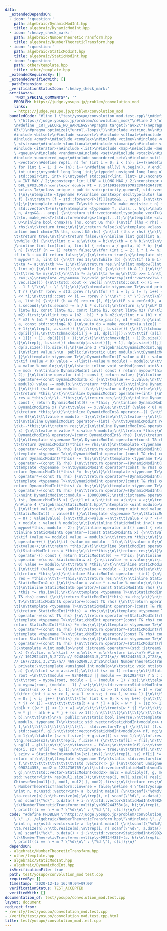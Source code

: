 ```yaml
---
data:
  _extendedDependsOn:
  - icon: ':question:'
    path: algebraic/DynamicModInt.hpp
    title: algebraic/DynamicModInt.hpp
  - icon: ':heavy_check_mark:'
    path: algebraic/NumberTheoreticTransform.hpp
    title: algebraic/NumberTheoreticTransform.hpp
  - icon: ':question:'
    path: algebraic/StaticModInt.hpp
    title: algebraic/StaticModInt.hpp
  - icon: ':question:'
    path: other/template.hpp
    title: other/template.hpp
  _extendedRequiredBy: []
  _extendedVerifiedWith: []
  _pathExtension: cpp
  _verificationStatusIcon: ':heavy_check_mark:'
  attributes:
    '*NOT_SPECIAL_COMMENTS*': ''
    PROBLEM: https://judge.yosupo.jp/problem/convolution_mod
    links:
    - https://judge.yosupo.jp/problem/convolution_mod
  bundledCode: "#line 1 \"test/yosupo/convolution_mod.test.cpp\"\n#define PROBLEM\
    \ \"https://judge.yosupo.jp/problem/convolution_mod\"\n#line 2 \"other/template.hpp\"\
    \n#define _CRT_SECURE_NO_WARNINGS\n#pragma target(\"avx2\")\n#pragma optimize(\"\
    O3\")\n#pragma optimize(\"unroll-loops\")\n#include <string.h>\n#include <algorithm>\n\
    #include <bitset>\n#include <cassert>\n#include <cfloat>\n#include <climits>\n\
    #include <cmath>\n#include <complex>\n#include <ctime>\n#include <deque>\n#include\
    \ <fstream>\n#include <functional>\n#include <iomanip>\n#include <iostream>\n\
    #include <iterator>\n#include <list>\n#include <map>\n#include <memory>\n#include\
    \ <queue>\n#include <random>\n#include <set>\n#include <stack>\n#include <string>\n\
    #include <unordered_map>\n#include <unordered_set>\n#include <utility>\n#include\
    \ <vector>\n#define rep(i, n) for (int i = 0; i < (n); i++)\n#define REP(i, n)\
    \ for (int i = 1; i <= (n); i++)\n#define all(V) V.begin(), V.end()\ntypedef unsigned\
    \ int uint;\ntypedef long long lint;\ntypedef unsigned long long ulint;\ntypedef\
    \ std::pair<int, int> P;\ntypedef std::pair<lint, lint> LP;\nconstexpr int INF\
    \ = INT_MAX / 2;\nconstexpr lint LINF = LLONG_MAX / 2;\nconstexpr double eps =\
    \ DBL_EPSILON;\nconstexpr double PI = 3.141592653589793238462643383279;\ntemplate\
    \ <class T>\nclass prique : public std::priority_queue<T, std::vector<T>, std::greater<T>>\
    \ {\n};\ntemplate <typename F>\ninline constexpr decltype(auto) lambda_fix(F&&\
    \ f) {\n\treturn [f = std::forward<F>(f)](auto&&... args) {\n\t\treturn f(f, std::forward<decltype(args)>(args)...);\n\
    \t};\n}\ntemplate <typename T>\nstd::vector<T> make_vec(size_t n) {\n\treturn\
    \ std::vector<T>(n);\n}\ntemplate <typename T, class... Args>\nauto make_vec(size_t\
    \ n, Args&&... args) {\n\treturn std::vector<decltype(make_vec<T>(args...))>(\n\
    \t\tn, make_vec<T>(std::forward<Args>(args)...));\n}\ntemplate <class T, class\
    \ U>\ninline bool chmax(T& lhs, const U& rhs) {\n\tif (lhs < rhs) {\n\t\tlhs =\
    \ rhs;\n\t\treturn true;\n\t}\n\treturn false;\n}\ntemplate <class T, class U>\n\
    inline bool chmin(T& lhs, const U& rhs) {\n\tif (lhs > rhs) {\n\t\tlhs = rhs;\n\
    \t\treturn true;\n\t}\n\treturn false;\n}\ninline lint gcd(lint a, lint b) {\n\
    \twhile (b) {\n\t\tlint c = a;\n\t\ta = b;\n\t\tb = c % b;\n\t}\n\treturn a;\n\
    }\ninline lint lcm(lint a, lint b) { return a / gcd(a, b) * b; }\nbool isprime(lint\
    \ n) {\n\tif (n == 1) return false;\n\tfor (int i = 2; i * i <= n; i++) {\n\t\t\
    if (n % i == 0) return false;\n\t}\n\treturn true;\n}\ntemplate <typename T>\n\
    T mypow(T a, lint b) {\n\tT res(1);\n\twhile (b) {\n\t\tif (b & 1) res *= a;\n\
    \t\ta *= a;\n\t\tb >>= 1;\n\t}\n\treturn res;\n}\nlint modpow(lint a, lint b,\
    \ lint m) {\n\tlint res(1);\n\twhile (b) {\n\t\tif (b & 1) {\n\t\t\tres *= a;\n\
    \t\t\tres %= m;\n\t\t}\n\t\ta *= a;\n\t\ta %= m;\n\t\tb >>= 1;\n\t}\n\treturn\
    \ res;\n}\ntemplate <typename T>\nvoid printArray(std::vector<T>& vec) {\n\trep(i,\
    \ vec.size()) {\n\t\tstd::cout << vec[i];\n\t\tstd::cout << (i == (int)vec.size()\
    \ - 1 ? \"\\n\" : \" \");\n\t}\n}\ntemplate <typename T>\nvoid printArray(T l,\
    \ T r) {\n\tT rprev = std::prev(r);\n\tfor (T i = l; i != r; i++) {\n\t\tstd::cout\
    \ << *i;\n\t\tstd::cout << (i == rprev ? \"\\n\" : \" \");\n\t}\n}\nLP extGcd(lint\
    \ a, lint b) {\n\tif (b == 0) return {1, 0};\n\tLP s = extGcd(b, a % b);\n\tstd::swap(s.first,\
    \ s.second);\n\ts.second -= a / b * s.first;\n\treturn s;\n}\nLP ChineseRem(const\
    \ lint& b1, const lint& m1, const lint& b2, const lint& m2) {\n\tlint p = extGcd(m1,\
    \ m2).first;\n\tlint tmp = (b2 - b1) * p % m2;\n\tlint r = (b1 + m1 * tmp + m1\
    \ * m2) % (m1 * m2);\n\treturn std::make_pair(r, m1 * m2);\n}\nint LCS(const std::string&\
    \ a, const std::string& b) {\n\tauto dp = make_vec<int>(a.size() + 1, b.size()\
    \ + 1);\n\trep(i, a.size()) {\n\t\trep(j, b.size()) {\n\t\t\tchmax(dp[i + 1][j],\
    \ dp[i][j]);\n\t\t\tchmax(dp[i][j + 1], dp[i][j]);\n\t\t\tif (a[i] == b[j]) chmax(dp[i\
    \ + 1][j + 1], dp[i][j] + 1);\n\t\t}\n\t\tchmax(dp[i + 1][b.size()], dp[i][b.size()]);\n\
    \t}\n\trep(j, b.size()) chmax(dp[a.size()][j + 1], dp[a.size()][j]);\n\treturn\
    \ dp[a.size()][b.size()];\n}\n#line 3 \"algebraic/DynamicModInt.hpp\"\nclass DynamicModInt\
    \ {\n\tlint value;\n\n  public:\n\tstatic uint modulo;\n\tDynamicModInt() : value(0)\
    \ {}\n\ttemplate <typename T>\n\tDynamicModInt(T value = 0) : value(value) {\n\
    \t\tif (value < 0) value = -(lint)(-value % modulo) + modulo;\n\t\tthis->value\
    \ = value % modulo;\n\t}\n\tstatic inline void setMod(const uint& mod) { modulo\
    \ = mod; }\n\tinline DynamicModInt inv() const { return mypow(*this, modulo -\
    \ 2); }\n\tinline operator int() const { return value; }\n\tinline DynamicModInt&\
    \ operator+=(const DynamicModInt& x) {\n\t\tvalue += x.value;\n\t\tif (value >=\
    \ modulo) value -= modulo;\n\t\treturn *this;\n\t}\n\tinline DynamicModInt& operator++()\
    \ {\n\t\tif (value == modulo - 1)\n\t\t\tvalue = 0;\n\t\telse\n\t\t\tvalue++;\n\
    \t\treturn *this;\n\t}\n\tinline DynamicModInt operator++(int) {\n\t\tDynamicModInt\
    \ res = *this;\n\t\t--*this;\n\t\treturn res;\n\t}\n\tinline DynamicModInt operator-()\
    \ const { return DynamicModInt(0) -= *this; }\n\tinline DynamicModInt& operator-=(const\
    \ DynamicModInt& x) {\n\t\tvalue -= x.value;\n\t\tif (value < 0) value += modulo;\n\
    \t\treturn *this;\n\t}\n\tinline DynamicModInt& operator--() {\n\t\tif (value\
    \ == 0)\n\t\t\tvalue = modulo - 1;\n\t\telse\n\t\t\tvalue--;\n\t\treturn *this;\n\
    \t}\n\tinline DynamicModInt operator--(int) {\n\t\tDynamicModInt res = *this;\n\
    \t\t--*this;\n\t\treturn res;\n\t}\n\tinline DynamicModInt& operator*=(const DynamicModInt&\
    \ x) {\n\t\tvalue = value * x.value % modulo;\n\t\treturn *this;\n\t}\n\tinline\
    \ DynamicModInt& operator/=(const DynamicModInt& rhs) {\n\t\treturn *this *= rhs.inv();\n\
    \t}\n\ttemplate <typename T>\n\tDynamicModInt operator+(const T& rhs) const {\n\
    \t\treturn DynamicModInt(*this) += rhs;\n\t}\n\ttemplate <typename T>\n\tDynamicModInt&\
    \ operator+=(const T& rhs) {\n\t\treturn operator+=(DynamicModInt(rhs));\n\t}\n\
    \ttemplate <typename T>\n\tDynamicModInt operator-(const T& rhs) const {\n\t\t\
    return DynamicModInt(*this) -= rhs;\n\t}\n\ttemplate <typename T>\n\tDynamicModInt&\
    \ operator-=(const T& rhs) {\n\t\treturn operator-=(DynamicModInt(rhs));\n\t}\n\
    \ttemplate <typename T>\n\tDynamicModInt operator*(const T& rhs) const {\n\t\t\
    return DynamicModInt(*this) *= rhs;\n\t}\n\ttemplate <typename T>\n\tDynamicModInt&\
    \ operator*=(const T& rhs) {\n\t\treturn operator*=(DynamicModInt(rhs));\n\t}\n\
    \ttemplate <typename T>\n\tDynamicModInt operator/(const T& rhs) const {\n\t\t\
    return DynamicModInt(*this) /= rhs;\n\t}\n\ttemplate <typename T>\n\tDynamicModInt&\
    \ operator/=(const T& rhs) {\n\t\treturn operator/=(DynamicModInt(rhs));\n\t}\n\
    };\nuint DynamicModInt::modulo = 1000000007;\nstd::istream& operator>>(std::istream&\
    \ ist, DynamicModInt& x) {\n\tlint a;\n\tist >> a;\n\tx = a;\n\treturn ist;\n\
    }\n#line 4 \"algebraic/StaticModInt.hpp\"\ntemplate <uint modulo>\nclass StaticModInt\
    \ {\n\tlint value;\n\n  public:\n\tstatic constexpr uint mod_value = modulo;\n\
    \tStaticModInt() : value(0) {}\n\ttemplate <typename T>\n\tStaticModInt(T value\
    \ = 0) : value(value) {\n\t\tthis->value =\n\t\t\t(value < 0 ? -(-value % modulo)\
    \ + modulo : value) % modulo;\n\t}\n\tinline StaticModInt inv() const { return\
    \ mypow(*this, modulo - 2); }\n\tinline operator int() const { return value; }\n\
    \tinline StaticModInt& operator+=(const StaticModInt& x) {\n\t\tvalue += x.value;\n\
    \t\tif (value >= modulo) value -= modulo;\n\t\treturn *this;\n\t}\n\tinline StaticModInt&\
    \ operator++() {\n\t\tif (value == modulo - 1)\n\t\t\tvalue = 0;\n\t\telse\n\t\
    \t\tvalue++;\n\t\treturn *this;\n\t}\n\tinline StaticModInt operator++(int) {\n\
    \t\tStaticModInt res = *this;\n\t\t++*this;\n\t\treturn res;\n\t}\n\tinline StaticModInt\
    \ operator-() const { return StaticModInt(0) -= *this; }\n\tinline StaticModInt&\
    \ operator-=(const StaticModInt& x) {\n\t\tvalue -= x.value;\n\t\tif (value <\
    \ 0) value += modulo;\n\t\treturn *this;\n\t}\n\tinline StaticModInt& operator--()\
    \ {\n\t\tif (value == 0)\n\t\t\tvalue = modulo - 1;\n\t\telse\n\t\t\tvalue--;\n\
    \t\treturn *this;\n\t}\n\tinline StaticModInt operator--(int) {\n\t\tStaticModInt\
    \ res = *this;\n\t\t--*this;\n\t\treturn res;\n\t}\n\tinline StaticModInt& operator*=(const\
    \ StaticModInt& x) {\n\t\tvalue = value * x.value % modulo;\n\t\treturn *this;\n\
    \t}\n\tinline StaticModInt& operator/=(const StaticModInt& rhs) {\n\t\treturn\
    \ *this *= rhs.inv();\n\t}\n\ttemplate <typename T>\n\tStaticModInt operator+(const\
    \ T& rhs) const {\n\t\treturn StaticModInt(*this) += rhs;\n\t}\n\ttemplate <typename\
    \ T>\n\tStaticModInt& operator+=(const T& rhs) {\n\t\treturn operator+=(StaticModInt(rhs));\n\
    \t}\n\ttemplate <typename T>\n\tStaticModInt operator-(const T& rhs) const {\n\
    \t\treturn StaticModInt(*this) -= rhs;\n\t}\n\ttemplate <typename T>\n\tStaticModInt&\
    \ operator-=(const T& rhs) {\n\t\treturn operator-=(StaticModInt(rhs));\n\t}\n\
    \ttemplate <typename T>\n\tStaticModInt operator*(const T& rhs) const {\n\t\t\
    return StaticModInt(*this) *= rhs;\n\t}\n\ttemplate <typename T>\n\tStaticModInt&\
    \ operator*=(const T& rhs) {\n\t\treturn operator*=(StaticModInt(rhs));\n\t}\n\
    \ttemplate <typename T>\n\tStaticModInt operator/(const T& rhs) const {\n\t\t\
    return StaticModInt(*this) /= rhs;\n\t}\n\ttemplate <typename T>\n\tStaticModInt&\
    \ operator/=(const T& rhs) {\n\t\treturn operator/=(StaticModInt(rhs));\n\t}\n\
    };\ntemplate <uint modulo>\nstd::istream& operator>>(std::istream& ist, StaticModInt<modulo>&\
    \ x) {\n\tlint a;\n\tist >> a;\n\tx = a;\n\treturn ist;\n}\n#line 4 \"algebraic/NumberTheoreticTransform.hpp\"\
    \n// 1012924417,5,2^21\n// 924844033,5,2^21\n// 998244353,3,2^23\n// 1224736769,3,2^24\n\
    // 167772161,3,2^25\n// 469762049,3,2^26\nclass NumberTheoreticTransform {\n \
    \ private:\n\ttemplate <unsigned int modulo>\n\tstatic void ntt(std::vector<StaticModInt<modulo>>&\
    \ a) {\n\t\tint sz = a.size();\n\t\tif (sz == 1) return;\n\t\tStaticModInt<modulo>\
    \ root =\n\t\t\tmodulo == 924844033 || modulo == 1012924417 ? 5 : 3;\n\t\tif (inverse)\n\
    \t\t\troot = mypow(root, modulo - 1 - (modulo - 1) / sz);\n\t\telse\n\t\t\troot\
    \ = mypow(root, (modulo - 1) / sz);\n\t\tstd::vector<StaticModInt<modulo>> b(sz),\
    \ roots((sz >> 1) + 1, 1);\n\t\trep(i, sz >> 1) roots[i + 1] = roots[i] * root;\n\
    \t\tfor (int i = sz >> 1, w = 1; w < sz; i >>= 1, w <<= 1) {\n\t\t\tfor (int j\
    \ = 0; j < i; j++) {\n\t\t\t\tfor (int k = 0; k < w; k++) {\n\t\t\t\t\tb[k + ((w\
    \ * j) << 1)] =\n\t\t\t\t\t\ta[k + w * j] + a[k + w * j + (sz >> 1)];\n\t\t\t\t\
    \tb[k + ((w * j) << 1) + w] =\n\t\t\t\t\t\troots[w * j] *\n\t\t\t\t\t\t(a[k +\
    \ w * j] - a[k + w * j + (sz >> 1)]);\n\t\t\t\t}\n\t\t\t}\n\t\t\tstd::swap(a,\
    \ b);\n\t\t}\n\t}\n\n  public:\n\tstatic bool inverse;\n\ttemplate <unsigned int\
    \ modulo, typename T>\n\tstatic std::vector<StaticModInt<modulo>> multiply(std::vector<T>\
    \ f,\n\t\t\t\t\t\t\t\t\t\t\t\t\t  std::vector<T> g) {\n\t\tif (f.size() < g.size())\
    \ std::swap(f, g);\n\t\tstd::vector<StaticModInt<modulo>> nf, ng;\n\t\tint sz\
    \ = 1;\n\t\twhile (sz < f.size() + g.size()) sz <<= 1;\n\t\tnf.resize(sz);\n\t\
    \tng.resize(sz);\n\t\trep(i, f.size()) {\n\t\t\tnf[i] = f[i];\n\t\t\tif (i < g.size())\
    \ ng[i] = g[i];\n\t\t}\n\t\tinverse = false;\n\t\tntt(nf);\n\t\tntt(ng);\n\t\t\
    rep(i, sz) nf[i] *= ng[i];\n\t\tinverse = true;\n\t\tntt(nf);\n\t\tStaticModInt<modulo>\
    \ szinv = StaticModInt<modulo>(sz).inv();\n\t\trep(i, sz) nf[i] *= szinv;\n\t\t\
    return nf;\n\t}\n\ttemplate <typename T>\n\tstatic std::vector<lint> multiply_plain(std::vector<T>\
    \ f,\n\t\t\t\t\t\t\t\t\t\t\tstd::vector<T> g) {\n\t\tconst unsigned int mod1 =\
    \ 998244353, mod2 = 1224736769;\n\t\tstd::vector<StaticModInt<mod1>> mul1 = multiply(f,\
    \ g);\n\t\tstd::vector<StaticModInt<mod2>> mul2 = multiply(f, g, mod2);\n\t\t\
    std::vector<lint> res(mul1.size());\n\t\trep(i, mul1.size()) res[i] =\n\t\t\t\
    ChineseRem(mul1[i], mod1, mul2[i], mod2).first;\n\t\treturn res;\n\t}\n};\nbool\
    \ NumberTheoreticTransform::inverse = false;\n#line 4 \"test/yosupo/convolution_mod.test.cpp\"\
    \nint n, m;\nstd::vector<int> a, b;\nint main() {\n\tscanf(\"%d%d\", &n, &m);\n\
    \ta.resize(n);\n\tb.resize(m);\n\trep(i, n) scanf(\"%d\", a.data() + i);\n\trep(i,\
    \ m) scanf(\"%d\", b.data() + i);\n\tstd::vector<StaticModInt<998244353>> c =\n\
    \t\tNumberTheoreticTransform::multiply<998244353>(a, b);\n\trep(i, n + m - 1)\
    \ printf((i == n + m ? \"%d\\n\" : \"%d \"), c[i]);\n}\n"
  code: "#define PROBLEM \"https://judge.yosupo.jp/problem/convolution_mod\"\n#include\
    \ \"../../algebraic/NumberTheoreticTransform.hpp\"\n#include \"../../other/template.hpp\"\
    \nint n, m;\nstd::vector<int> a, b;\nint main() {\n\tscanf(\"%d%d\", &n, &m);\n\
    \ta.resize(n);\n\tb.resize(m);\n\trep(i, n) scanf(\"%d\", a.data() + i);\n\trep(i,\
    \ m) scanf(\"%d\", b.data() + i);\n\tstd::vector<StaticModInt<998244353>> c =\n\
    \t\tNumberTheoreticTransform::multiply<998244353>(a, b);\n\trep(i, n + m - 1)\
    \ printf((i == n + m ? \"%d\\n\" : \"%d \"), c[i]);\n}"
  dependsOn:
  - algebraic/NumberTheoreticTransform.hpp
  - other/template.hpp
  - algebraic/StaticModInt.hpp
  - algebraic/DynamicModInt.hpp
  isVerificationFile: true
  path: test/yosupo/convolution_mod.test.cpp
  requiredBy: []
  timestamp: '2020-12-15 16:49:04+09:00'
  verificationStatus: TEST_ACCEPTED
  verifiedWith: []
documentation_of: test/yosupo/convolution_mod.test.cpp
layout: document
redirect_from:
- /verify/test/yosupo/convolution_mod.test.cpp
- /verify/test/yosupo/convolution_mod.test.cpp.html
title: test/yosupo/convolution_mod.test.cpp
---
```


